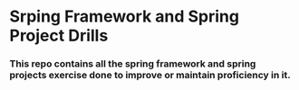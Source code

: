 # Srping Framework and Spring Project Drills 

### This repo contains all the spring framework and spring projects exercise done to improve or maintain proficiency in it.
